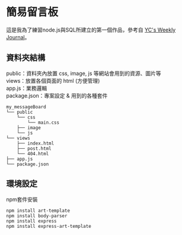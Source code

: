 # 簡易留言板
這是我為了練習node.js與SQL所建立的第一個作品，參考自 [YC's Weekly Journal](https://ycjhuo.gitlab.io/blogs/NodeJS-Express-Build-Bulletins.html)。

## 資料夾結構
public：資料夾內放置 css, image, js 等網站會用到的資源、圖片等<br>
views：放置各個頁面的 html (方便管理)<br>
app.js：業務邏輯<br>
package.json：專案設定 & 用到的各種套件
```
my_messageBoard
└── public
    └── css
        └── main.css
    ├── image
    └── js
└── views
    ├── index.html
    ├── post.html
    └── 404.html
├── app.js
└── package.json
```

## 環境設定
npm套件安裝
```
npm install art-template
npm install body-parser
npm install express
npm install express-art-template
```
